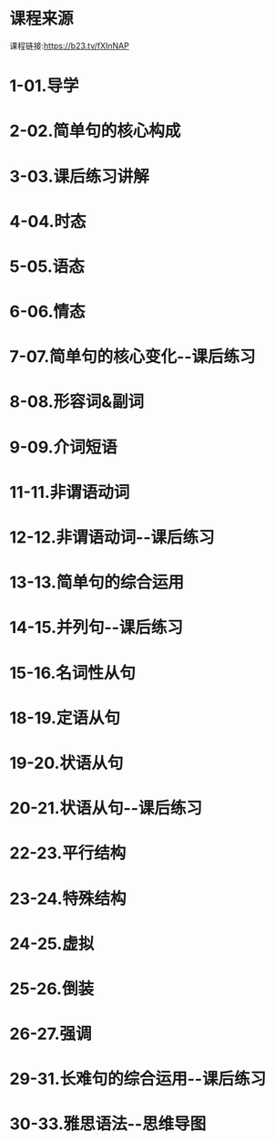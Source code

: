 # 课程来源
课程链接:<https://b23.tv/fXInNAP>  
# 1-01.导学
# 2-02.简单句的核心构成
# 3-03.课后练习讲解
# 4-04.时态
# 5-05.语态
# 6-06.情态
# 7-07.简单句的核心变化--课后练习
# 8-08.形容词&副词
# 9-09.介词短语
# 11-11.非谓语动词
# 12-12.非谓语动词--课后练习
# 13-13.简单句的综合运用
# 14-15.并列句--课后练习
# 15-16.名词性从句
# 18-19.定语从句
# 19-20.状语从句
# 20-21.状语从句--课后练习
# 22-23.平行结构
# 23-24.特殊结构
# 24-25.虚拟
# 25-26.倒装
# 26-27.强调
# 29-31.长难句的综合运用--课后练习
# 30-33.雅思语法--思维导图

